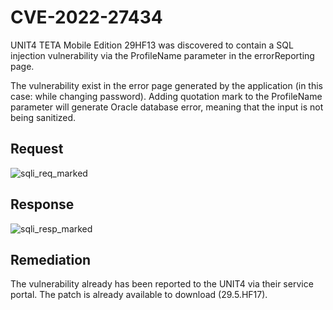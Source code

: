 # CVE-2022-27434
UNIT4 TETA Mobile Edition 29HF13 was discovered to contain a SQL injection vulnerability via the ProfileName parameter in the errorReporting page.

The vulnerability exist in the error page generated by the application (in this case: while changing password). 
Adding quotation mark to the ProfileName parameter will generate Oracle database error, meaning that the input is not being sanitized. 

## Request
![sqli_req_marked](https://user-images.githubusercontent.com/63229183/167273315-e93b4bc2-e899-48c2-ab88-65c7d04c12a9.PNG)
## Response
![sqli_resp_marked](https://user-images.githubusercontent.com/63229183/167273322-de289922-a30c-4cd3-bdcd-6e519f72de05.PNG)
## Remediation
The vulnerability already has been reported to the UNIT4 via their service portal. The patch is already available to download (29.5.HF17). 
